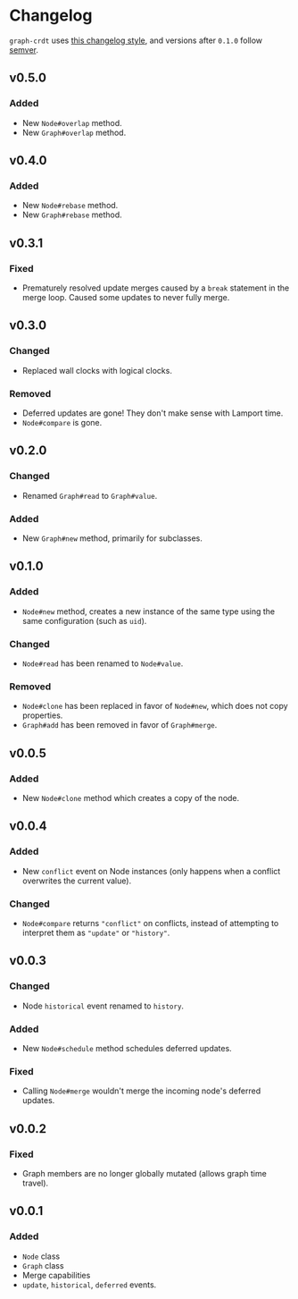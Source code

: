 # Changelog

`graph-crdt` uses [this changelog style](http://keepachangelog.com/en/0.3.0/), and versions after `0.1.0` follow [semver](http://semver.org/).

## v0.5.0
### Added
- New `Node#overlap` method.
- New `Graph#overlap` method.

## v0.4.0
### Added
- New `Node#rebase` method.
- New `Graph#rebase` method.

## v0.3.1
### Fixed
- Prematurely resolved update merges caused by a `break` statement in the merge loop. Caused some updates to never fully merge.

## v0.3.0
### Changed
- Replaced wall clocks with logical clocks.

### Removed
- Deferred updates are gone! They don't make sense with Lamport time.
- `Node#compare` is gone.

## v0.2.0
### Changed
- Renamed `Graph#read` to `Graph#value`.

### Added
- New `Graph#new` method, primarily for subclasses.

## v0.1.0
### Added
- `Node#new` method, creates a new instance of the same type using the same configuration (such as `uid`).

### Changed
- `Node#read` has been renamed to `Node#value`.

### Removed
- `Node#clone` has been replaced in favor of `Node#new`, which does not copy properties.
- `Graph#add` has been removed in favor of `Graph#merge`.

## v0.0.5
### Added
- New `Node#clone` method which creates a copy of the node.

## v0.0.4
### Added
- New `conflict` event on Node instances (only happens when a conflict overwrites the current value).

### Changed
- `Node#compare` returns `"conflict"` on conflicts, instead of attempting to interpret them as `"update"` or `"history"`.

## v0.0.3
### Changed
- Node `historical` event renamed to `history`.

### Added
- New `Node#schedule` method schedules deferred updates.

### Fixed
- Calling `Node#merge` wouldn't merge the incoming node's deferred updates.

## v0.0.2
### Fixed
- Graph members are no longer globally mutated (allows graph time travel).

## v0.0.1
### Added
- `Node` class
- `Graph` class
- Merge capabilities
- `update`, `historical`, `deferred` events.
